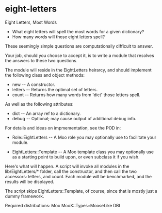 eight-letters
=============

Eight Letters, Most Words

* What eight letters will spell the most words for a given dictionary?
* How many words will those eight letters spell?

These seemingly simple questions are computationally difficult
to answer.

Your job, should you choose to accept it, is to write a module
that resolves the answers to these two questions.

The module will reside in the EightLetters heirarcy, and should
implement the following class and object methods:

* new      -- A constructor.
* letters  -- Returns the optimal set of letters.
* count    -- Returns how many words from 'dict' those letters spell.

As well as the following attributes:

* dict     -- An array ref to a dictionary.
* debug    -- Optional; may cause output of additional debug info.

For details and ideas on impmementation, see the POD in:

* Role::EightLetters      -- A Moo role you may optionally use to
                             facilitate your module.

* EightLetters::Template  -- A Moo template class you may optionally
                             use as a starting point to build upon,
                             or even subclass it if you wish.

Here's what will happen.  A script will invoke all modules in the
lib/EightLetters/* folder, call the constructor, and then call
the two accessors: letters, and count.  Each module will be
benchmarked, and the results will be displayed.

The script skips EightLetters::Template, of course, since that
is mostly just a dummy framework.


Required distributions:
Moo
MooX::Types::MooseLike
DBI

